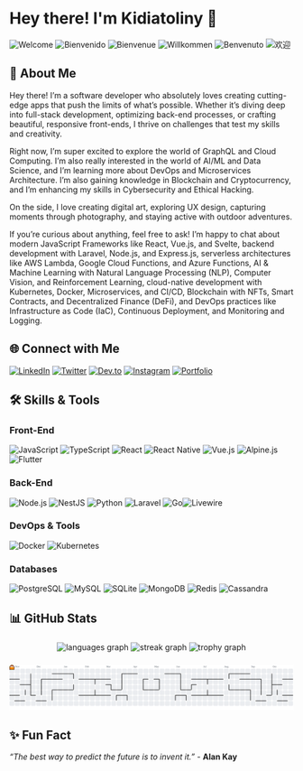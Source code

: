 # Hey there! I'm Kidiatoliny 👋
![Welcome](https://img.shields.io/badge/Welcome-✨-brightgreen) ![Bienvenido](https://img.shields.io/badge/Bienvenido-✨-blue) ![Bienvenue](https://img.shields.io/badge/Bienvenue-✨-orange) ![Willkommen](https://img.shields.io/badge/Willkommen-✨-red) ![Benvenuto](https://img.shields.io/badge/Benvenuto-✨-purple) ![欢迎](https://img.shields.io/badge/欢迎-✨-yellow)

## 🚀 About Me

Hey there! I’m a software developer who absolutely loves creating cutting-edge apps that push the limits of what’s possible. Whether it’s diving deep into full-stack development, optimizing back-end processes, or crafting beautiful, responsive front-ends, I thrive on challenges that test my skills and creativity.

Right now, I’m super excited to explore the world of GraphQL and Cloud Computing. I’m also really interested in the world of AI/ML and Data Science, and I’m learning more about DevOps and Microservices Architecture. I’m also gaining knowledge in Blockchain and Cryptocurrency, and I’m enhancing my skills in Cybersecurity and Ethical Hacking.

On the side, I love creating digital art, exploring UX design, capturing moments through photography, and staying active with outdoor adventures.

If you’re curious about anything, feel free to ask! I’m happy to chat about modern JavaScript Frameworks like React, Vue.js, and Svelte, backend development with Laravel, Node.js, and Express.js, serverless architectures like AWS Lambda, Google Cloud Functions, and Azure Functions, AI & Machine Learning with Natural Language Processing (NLP), Computer Vision, and Reinforcement Learning, cloud-native development with Kubernetes, Docker, Microservices, and CI/CD, Blockchain with NFTs, Smart Contracts, and Decentralized Finance (DeFi), and DevOps practices like Infrastructure as Code (IaC), Continuous Deployment, and Monitoring and Logging.



## 🌐 Connect with Me

[![LinkedIn](https://img.shields.io/badge/-LinkedIn-0A66C2?style=flat-square&logo=Linkedin&logoColor=white)](https://www.linkedin.com/in/kidiatoliny/) 
[![Twitter](https://img.shields.io/badge/-Twitter-1DA1F2?style=flat-square&logo=Twitter&logoColor=white)](https://twitter.com/kidiatoliny) 
[![Dev.to](https://img.shields.io/badge/-Dev.to-000000?style=flat-square&logo=devdotto&logoColor=white)](https://dev.to/kidiatoliny) 
[![Instagram](https://img.shields.io/badge/-Instagram-E4405F?style=flat-square&logo=instagram&logoColor=white)](https://instagram.com/akira.photography_) 
[![Portfolio](https://img.shields.io/badge/-Portfolio-FF5722?style=flat-square&logo=Google-Chrome&logoColor=white)](https://kid.akira-io.com)



## 🛠️ Skills & Tools




### Front-End
![JavaScript](https://img.shields.io/badge/-JavaScript-F7DF1E?style=flat-square&logo=javascript&logoColor=black) ![TypeScript](https://img.shields.io/badge/-TypeScript-007ACC?style=flat-square&logo=typescript&logoColor=white) ![React](https://img.shields.io/badge/-React-61DAFB?style=flat-square&logo=react&logoColor=black) ![React Native](https://img.shields.io/badge/-React%20Native-20232A?style=flat-square&logo=react&logoColor=61DAFB) ![Vue.js](https://img.shields.io/badge/-Vue.js-4FC08D?style=flat-square&logo=vue.js&logoColor=white) ![Alpine.js](https://img.shields.io/badge/-Alpine.js-000000?style=flat-square&logo=alpinejs&logoColor=white) ![Flutter](https://img.shields.io/badge/-Flutter-02569B?style=flat-square&logo=flutter&logoColor=white)

### Back-End
![Node.js](https://img.shields.io/badge/-Node.js-339933?style=flat-square&logo=nodedotjs&logoColor=white) ![NestJS](https://img.shields.io/badge/-NestJS-E0234E?style=flat-square&logo=nestjs&logoColor=white) ![Python](https://img.shields.io/badge/-Python-3776AB?style=flat-square&logo=python&logoColor=white) ![Laravel](https://img.shields.io/badge/-Laravel-E74430?style=flat-square&logo=laravel&logoColor=white) ![Go](https://img.shields.io/badge/-Go-00ADD8?style=flat-square&logo=go&logoColor=white)![Livewire](https://img.shields.io/badge/-Livewire-3776AB?style=flat-square&logo=livewire&logoColor=white)
### DevOps & Tools
![Docker](https://img.shields.io/badge/-Docker-2496ED?style=flat-square&logo=docker&logoColor=white) ![Kubernetes](https://img.shields.io/badge/-Kubernetes-326CE5?style=flat-square&logo=kubernetes&logoColor=white)
### Databases
![PostgreSQL](https://img.shields.io/badge/-PostgreSQL-4169E1?style=flat-square&logo=postgresql&logoColor=white) ![MySQL](https://img.shields.io/badge/-MySQL-4479A1?style=flat-square&logo=mysql&logoColor=white) ![SQLite](https://img.shields.io/badge/-SQLite-003B57?style=flat-square&logo=sqlite&logoColor=white) ![MongoDB](https://img.shields.io/badge/-MongoDB-47A248?style=flat-square&logo=mongodb&logoColor=white) ![Redis](https://img.shields.io/badge/-Redis-D82C20?style=flat-square&logo=redis&logoColor=white) ![Cassandra](https://img.shields.io/badge/-Cassandra-F5E300?style=flat-square&logo=apache-cassandra&logoColor=black)



## 📊 GitHub Stats
###

<div align="center">
  <img src="https://github-readme-stats.vercel.app/api/top-langs?username=kidiatoliny&locale=en&hide_title=true&layout=compact&card_width=320&langs_count=5&theme=dracula&hide_border=true&order=2" height="150" alt="languages graph"  />
  <img src="https://streak-stats.demolab.com?user=kidiatoliny&locale=en&mode=weekly&theme=dracula&hide_border=true&border_radius=5&order=3" height="150" alt="streak graph"  />
  <img src="https://github-profile-trophy.vercel.app?username=kidiatoliny&theme=dracula&column=-1&row=1&margin-w=8&margin-h=8&no-bg=false&no-frame=true&order=4" height="150" alt="trophy graph"  />
</div>

###

<picture>
  <source media="(prefers-color-scheme: dark)" srcset="https://raw.githubusercontent.com/kidiatoliny/kidiatoliny/output/pacman-contribution-graph-dark.svg">
  <source media="(prefers-color-scheme: light)" srcset="https://raw.githubusercontent.com/kidiatoliny/kidiatoliny/output/pacman-contribution-graph.svg">
  <img alt="pacman contribution graph" src="https://raw.githubusercontent.com/kidiatoliny/kidiatoliny/output/pacman-contribution-graph.svg">
</picture>

###



## ✨ Fun Fact

*“The best way to predict the future is to invent it.”* - **Alan Kay**
